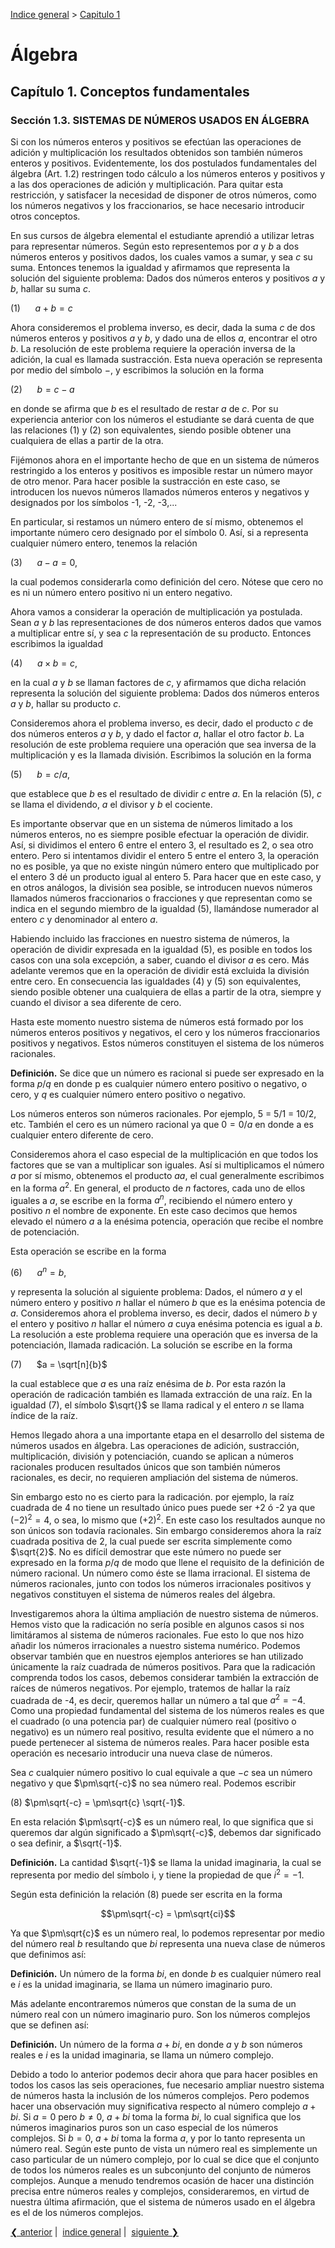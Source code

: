 [Indice general](_index.md) > [Capitulo 1](ch01-00-conceptos-fundamentales.md)

# Álgebra

## Capítulo 1. Conceptos fundamentales

### Sección 1.3. SISTEMAS DE NÚMEROS USADOS EN ÁLGEBRA

Si con los números enteros y positivos se efectúan las operaciones de adición y
multiplicación los resultados obtenidos son también números enteros y positivos.
Evidentemente, los dos postulados fundamentales del álgebra (Art. 1.2)
restringen todo cálculo a los números enteros y positivos y a las dos
operaciones de adición y multiplicación. Para quitar esta restricción, y
satisfacer la necesidad de disponer de otros números, como los números negativos
y los fraccionarios, se hace necesario introducir otros conceptos.

En sus cursos de álgebra elemental el estudiante aprendió a utilizar letras para
representar números. Según esto representemos por $a$ y $b$ a dos números
enteros y positivos dados, los cuales vamos a sumar, y sea $c$ su suma. Entonces
tenemos la igualdad y afirmamos que representa la solución del siguiente
problema: Dados dos números enteros y positivos $a$ y $b$, hallar su suma $c$.

(1)&nbsp;&nbsp;&nbsp;&nbsp;&nbsp;    $a + b = c$

Ahora consideremos el problema inverso, es decir, dada la suma $c$ de dos
números enteros y positivos $a$ y $b$, y dado una de ellos $a$, encontrar el
otro $b$. La resolución de este problema requiere la operación inversa de la
adición, la cual es llamada sustracción. Esta nueva operación se representa por
medio del símbolo $-$, y escribimos la solución en la forma

(2)&nbsp;&nbsp;&nbsp;&nbsp;&nbsp;    $b = c - a$

en donde se afirma que $b$ es el resultado de restar $a$ de $c$. Por su
experiencia anterior con los números el estudiante se dará cuenta de que las
relaciones (1) y (2) son equivalentes, siendo posible obtener una cualquiera de
ellas a partir de la otra.

Fijémonos ahora en el importante hecho de que en un sistema de números
restringido a los enteros y positivos es imposible restar un número mayor de
otro menor. Para hacer posible la sustracción en este caso, se introducen los
nuevos números llamados números enteros y negativos y designados por los
símbolos -1, -2, -3,...

En particular, si restamos un número entero de sí mismo, obtenemos el importante
número cero designado por el símbolo $0$. Así, si a representa cualquier número
entero, tenemos la relación

(3)&nbsp;&nbsp;&nbsp;&nbsp;&nbsp;    $a - a = 0,$

la cual podemos considerarla como definición del cero. Nótese que cero no es ni
un número entero positivo ni un entero negativo.

Ahora vamos a considerar la operación de multiplicación ya postulada. Sean $a$ y
$b$ las representaciones de dos números enteros dados que vamos a multiplicar
entre sí, y sea $c$ la representación de su producto. Entonces escribimos la
igualdad

(4)&nbsp;&nbsp;&nbsp;&nbsp;&nbsp;    $a × b = c,$

en la cual $a$ y $b$ se llaman factores de $c$, y afirmamos que dicha relación
representa la solución del siguiente problema: Dados dos números enteros $a$ y
$b$, hallar su producto $c$.

Consideremos ahora el problema inverso, es decir, dado el producto $c$ de dos
números enteros $a$ y $b$, y dado el factor $a$, hallar el otro factor $b$. La
resolución de este problema requiere una operación que sea inversa de la
multiplicación y es la llamada división. Escribimos la solución en la forma

(5)&nbsp;&nbsp;&nbsp;&nbsp;&nbsp;    $b = c / a,$

que establece que $b$ es el resultado de dividir $c$ entre $a$. En la relación
(5), $c$ se llama el dividendo, $a$ el divisor y $b$ el cociente.

Es importante observar que en un sistema de números limitado a los números
enteros, no es siempre posible efectuar la operación de dividir. Así, si
dividimos el entero 6 entre el entero 3, el resultado es 2, o sea otro entero.
Pero si intentamos dividir el entero 5 entre el entero 3, la operación no es
posible, ya que no existe ningún número entero que multiplicado por el entero 3
dé un producto igual al entero 5. Para hacer que en este caso, y en otros
análogos, la división sea posible, se introducen nuevos números llamados números
fraccionarios o fracciones y que representan como se indica en el segundo
miembro de la igualdad (5), llamándose numerador al entero $c$ y denominador al
entero $a$.

Habiendo incluido las fracciones en nuestro sistema de números, la operación de
dividir expresada en la igualdad (5), es posible en todos los casos con una sola
excepción, a saber, cuando el divisor $a$ es cero. Más adelante veremos que en
la operación de dividir está excluida la división entre cero. En consecuencia
las igualdades (4) y (5) son equivalentes, siendo posible obtener una cualquiera
de ellas a partir de la otra, siempre y cuando el divisor a sea diferente de
cero.

Hasta este momento nuestro sistema de números está formado por los números
enteros positivos y negativos, el cero y los números fraccionarios positivos y
negativos. Estos números constituyen el sistema de los números racionales.

**Definición.** Se dice que un número es racional si puede ser expresado en la
forma $p/q$ en donde p es cualquier número entero positivo o negativo, o cero, y
$q$ es cualquier número entero positivo o negativo.

Los números enteros son números racionales. Por ejemplo, 5 = 5/1 = 10/2, etc.
También el cero es un número racional ya que $0 = 0/a$ en donde a es cualquier
entero diferente de cero.

Consideremos ahora el caso especial de la multiplicación en que todos los
factores que se van a multiplicar son iguales. Así si multiplicamos el número
$a$ por sí mismo, obtenemos el producto $aa$, el cual generalmente escribimos en
la forma $a^2$. En general, el producto de $n$ factores, cada uno de ellos
iguales a $a$, se escribe en la forma $a^n$, recibiendo el número entero y
positivo $n$ el nombre de exponente. En este caso decimos que hemos elevado el
número $a$ a la enésima potencia, operación que recibe el nombre de potenciación.

Esta operación se escribe en la forma

(6)&nbsp;&nbsp;&nbsp;&nbsp;&nbsp;    $a^n = b,$

y representa la solución al siguiente problema: Dados, el número $a$ y el número
entero y positivo $n$ hallar el número $b$ que es la enésima potencia de $a$.
Consideremos ahora el problema inverso, es decir, dados el número $b$ y el
entero y positivo $n$ hallar el número $a$ cuya enésima potencia es igual a $b$.
La resolución a este problema requiere una operación que es inversa de la
potenciación, llamada radicación. La solución se escribe en la forma

(7)&nbsp;&nbsp;&nbsp;&nbsp;&nbsp;    $a = \sqrt[n]{b}$

la cual establece que $a$ es una raíz enésima de $b$. Por esta razón la
operación de radicación también es llamada extracción de una raíz. En la
igualdad (7), el símbolo $\sqrt{}$ se llama radical y el entero $n$ se llama
índice de la raíz.

Hemos llegado ahora a una importante etapa en el desarrollo del sistema de
números usados en álgebra. Las operaciones de adición, sustracción,
multiplicación, división y potenciación, cuando se aplican a números racionales
producen resultados únicos que son también números racionales, es decir, no
requieren ampliación del sistema de números.

Sin embargo esto no es cierto para la radicación. por ejemplo, la raíz cuadrada
de 4 no tiene un resultado único pues puede ser +2 ó -2 ya que $(-2)^2 = 4$, o
sea, lo mismo que $(+2)^2$. En este caso los resultados aunque no son únicos son
todavía racionales. Sin embargo consideremos ahora la raíz cuadrada positiva de
2, la cual puede ser escrita simplemente como $\sqrt{2}$. No es difícil
demostrar que este número no puede ser expresado en la forma $p/q$ de modo que
llene el requisito de la definición de número racional. Un número como éste se
llama irracional. El sistema de números racionales, junto con todos los números
irracionales positivos y negativos constituyen el sistema de números reales del
álgebra.

Investigaremos ahora la última ampliación de nuestro sistema de números. Hemos
visto que la radicación no sería posible en algunos casos si nos limitáramos al
sistema de números racionales. Fue esto lo que nos hizo añadir los números
irracionales a nuestro sistema numérico. Podemos observar también que en
nuestros ejemplos anteriores se han utilizado únicamente la raíz cuadrada de
números positivos. Para que la radicación comprenda todos los casos, debemos
considerar también la extracción de raíces de números negativos. Por ejemplo,
tratemos de hallar la raíz cuadrada de -4, es decir, queremos hallar un número a
tal que $a^2 = -4$. Como una propiedad fundamental del sistema de los números
reales es que el cuadrado (o una potencia par) de cualquier número real
(positivo o negativo) es un número real positivo, resulta evidente que el número
a no puede pertenecer al sistema de números reales. Para hacer posible esta
operación es necesario introducir una nueva clase de números.

Sea $c$ cualquier número positivo lo cual equivale a que $-c$ sea un número
negativo y que $\pm\sqrt{-c}$ no sea número real. Podemos escribir

(8)   $\pm\sqrt{-c} = \pm\sqrt{c} \sqrt{-1}$.

En esta relación $\pm\sqrt{-c}$ es un número real, lo que significa que si
queremos dar algún significado a $\pm\sqrt{-c}$, debemos dar significado o sea
definir, a $\sqrt{-1}$.

**Definición.** La cantidad $\sqrt{-1}$ se llama la unidad imaginaria, la cual
se representa por medio del símbolo i, y tiene la propiedad de que $i^2 = -1$.

Según esta definición la relación (8) puede ser escrita en la forma

$$\pm\sqrt{-c} = \pm\sqrt{ci}$$

Ya que $\pm\sqrt{c}$ es un número real, lo podemos representar por medio del
número real $b$ resultando que $bi$ representa una nueva clase de números que
definimos así:

**Definición.** Un número de la forma $bi$, en donde $b$ es cualquier número
real e $i$ es la unidad imaginaria, se llama un número imaginario puro.

Más adelante encontraremos números que constan de la suma de un número real con
un número imaginario puro. Son los números complejos que se definen así:

**Definición.** Un número de la forma $a + bi$, en donde $a$ y $b$ son números
reales e $i$ es la unidad imaginaria, se llama un número complejo.

Debido a todo lo anterior podemos decir ahora que para hacer posibles en todos
los casos las seis operaciones, fue necesario ampliar nuestro sistema de números
hasta la inclusión de los números complejos. Pero podemos hacer una observación
muy significativa respecto al número complejo $a + bi$. Si $a = 0$ pero $b ≠ 0$,
$a + bi$ toma la forma $bi$, lo cual significa que los números imaginarios puros
son un caso especial de los números complejos. Si $b = 0$, $a + bi$ toma la
forma $a$, y por lo tanto representa un número real. Según este punto de vista
un número real es simplemente un caso particular de un número complejo, por lo
cual se dice que el conjunto de todos los números reales es un subconjunto del
conjunto de números complejos. Aunque a menudo tendremos ocasión de hacer una
distinción precisa entre números reales y complejos, consideraremos, en virtud
de nuestra última afirmación, que el sistema de números usado en el álgebra es
el de los números complejos.

[❮ anterior](ch01-02-los-fundamentos-del-algebra.md)&nbsp;|&nbsp;
[indice general](_index.md)&nbsp;|&nbsp;
[siguiente ❯](ch01-04-las-operaciones-algebraicas.md)
